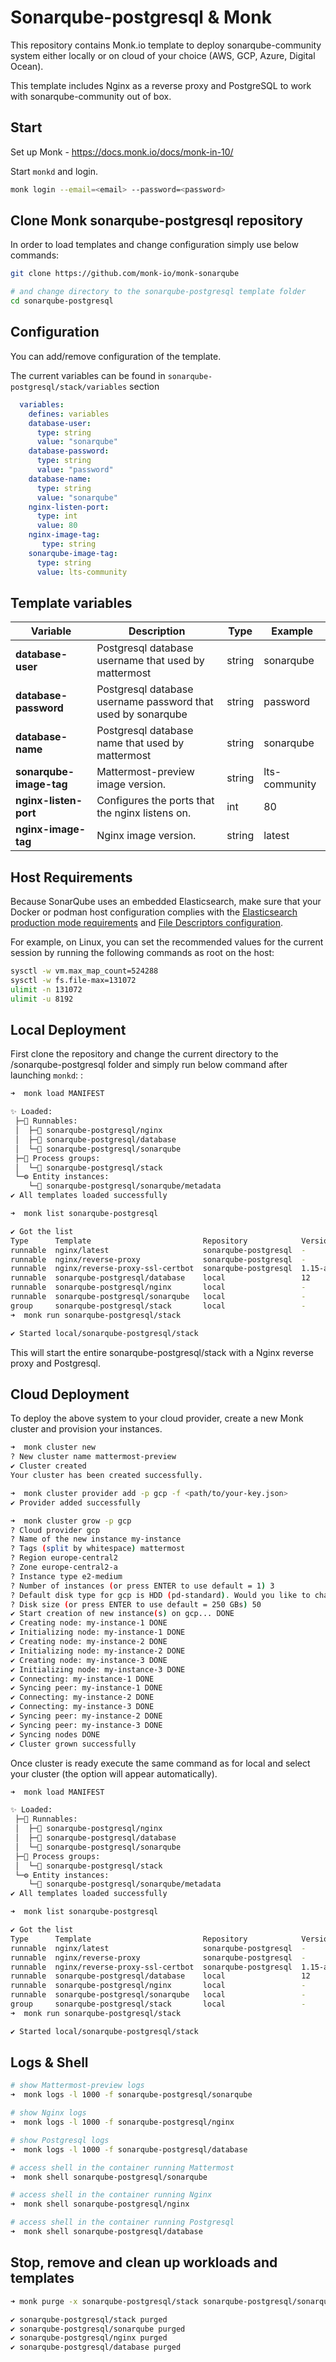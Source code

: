 # Sonarqube-postgresql  & Monk

This repository contains Monk.io template to deploy sonarqube-community system either locally or on cloud of your choice (AWS, GCP, Azure, Digital Ocean).

This template includes Nginx as a reverse proxy and PostgreSQL to work with  sonarqube-community out of box.

## Start

Set up Monk - https://docs.monk.io/docs/monk-in-10/

Start `monkd` and login.

```bash
monk login --email=<email> --password=<password>
```

## Clone Monk sonarqube-postgresql repository

In order to load templates and change configuration simply use below commands: 
```bash
git clone https://github.com/monk-io/monk-sonarqube

# and change directory to the sonarqube-postgresql template folder
cd sonarqube-postgresql
```


## Configuration

You can add/remove configuration of the template.

The current variables can be found in `sonarqube-postgresql/stack/variables` section

```yaml
  variables:
    defines: variables
    database-user:
      type: string
      value: "sonarqube"
    database-password:
      type: string
      value: "password"
    database-name:
      type: string
      value: "sonarqube"
    nginx-listen-port:
      type: int
      value: 80
    nginx-image-tag: 
       type: string
    sonarqube-image-tag:
      type: string
      value: lts-community      
```

##  Template variables

| Variable | Description | Type | Example |
|----------|-------------|------|---------|
| **database-user** | Postgresql database username that  used by mattermost | string | sonarqube
| **database-password** | Postgresql database username password that used by sonarqube | string | password
| **database-name** | Postgresql database name that  used by mattermost | string | sonarqube
| **sonarqube-image-tag** | Mattermost-preview image version. | string | lts-community |
| **nginx-listen-port** | Configures the ports that the nginx listens on. | int | 80 |
| **nginx-image-tag** | Nginx image version. | string | latest |


##  Host Requirements

Because SonarQube uses an embedded Elasticsearch, make sure that your Docker or podman host configuration complies with the [Elasticsearch production mode requirements](https://www.elastic.co/guide/en/elasticsearch/reference/current/docker.html#docker-cli-run-prod-mode) and [File Descriptors configuration](https://www.elastic.co/guide/en/elasticsearch/reference/current/file-descriptors.html).

For example, on Linux, you can set the recommended values for the current session by running the following commands as root on the host:

```bash
sysctl -w vm.max_map_count=524288
sysctl -w fs.file-max=131072
ulimit -n 131072
ulimit -u 8192
```




## Local Deployment

First clone the repository and change the current directory to the /sonarqube-postgresql folder and simply run below command after launching `monkd`:
:

```bash
➜  monk load MANIFEST

✨ Loaded:
 ├─🔩 Runnables:
 │  ├─🧩 sonarqube-postgresql/nginx
 │  ├─🧩 sonarqube-postgresql/database
 │  └─🧩 sonarqube-postgresql/sonarqube
 ├─🔗 Process groups:
 │  └─🧩 sonarqube-postgresql/stack
 └─⚙️ Entity instances:
    └─🧩 sonarqube-postgresql/sonarqube/metadata
✔ All templates loaded successfully

➜  monk list sonarqube-postgresql

✔ Got the list
Type      Template                         Repository            Version      Tags
runnable  nginx/latest                     sonarqube-postgresql  -            -
runnable  nginx/reverse-proxy              sonarqube-postgresql  -            -
runnable  nginx/reverse-proxy-ssl-certbot  sonarqube-postgresql  1.15-alpine  -
runnable  sonarqube-postgresql/database    local                 12           dataops, database
runnable  sonarqube-postgresql/nginx       local                 -            -
runnable  sonarqube-postgresql/sonarqube   local                 -            -
group     sonarqube-postgresql/stack       local                 -            -
➜  monk run sonarqube-postgresql/stack

✔ Started local/sonarqube-postgresql/stack

```

This will start the entire sonarqube-postgresql/stack  with a Nginx reverse proxy and Postgresql. 


## Cloud Deployment

To deploy the above system to your cloud provider, create a new Monk cluster and provision your instances.

```bash
➜  monk cluster new
? New cluster name mattermost-preview
✔ Cluster created
Your cluster has been created successfully.

➜  monk cluster provider add -p gcp -f <path/to/your-key.json>
✔ Provider added successfully

➜  monk cluster grow -p gcp
? Cloud provider gcp
? Name of the new instance my-instance
? Tags (split by whitespace) mattermost
? Region europe-central2
? Zone europe-central2-a
? Instance type e2-medium
? Number of instances (or press ENTER to use default = 1) 3
? Default disk type for gcp is HDD (pd-standard). Would you like to change it? No
? Disk size (or press ENTER to use default = 250 GBs) 50
✔ Start creation of new instance(s) on gcp... DONE
✔ Creating node: my-instance-1 DONE
✔ Initializing node: my-instance-1 DONE
✔ Creating node: my-instance-2 DONE
✔ Initializing node: my-instance-2 DONE
✔ Creating node: my-instance-3 DONE
✔ Initializing node: my-instance-3 DONE
✔ Connecting: my-instance-1 DONE
✔ Syncing peer: my-instance-1 DONE
✔ Connecting: my-instance-2 DONE
✔ Connecting: my-instance-3 DONE
✔ Syncing peer: my-instance-2 DONE
✔ Syncing peer: my-instance-3 DONE
✔ Syncing nodes DONE
✔ Cluster grown successfully
```

Once cluster is ready execute the same command as for local and select your cluster (the option will appear automatically).

```bash
➜  monk load MANIFEST

✨ Loaded:
 ├─🔩 Runnables:
 │  ├─🧩 sonarqube-postgresql/nginx
 │  ├─🧩 sonarqube-postgresql/database
 │  └─🧩 sonarqube-postgresql/sonarqube
 ├─🔗 Process groups:
 │  └─🧩 sonarqube-postgresql/stack
 └─⚙️ Entity instances:
    └─🧩 sonarqube-postgresql/sonarqube/metadata
✔ All templates loaded successfully

➜  monk list sonarqube-postgresql

✔ Got the list
Type      Template                         Repository            Version      Tags
runnable  nginx/latest                     sonarqube-postgresql  -            -
runnable  nginx/reverse-proxy              sonarqube-postgresql  -            -
runnable  nginx/reverse-proxy-ssl-certbot  sonarqube-postgresql  1.15-alpine  -
runnable  sonarqube-postgresql/database    local                 12           dataops, database
runnable  sonarqube-postgresql/nginx       local                 -            -
runnable  sonarqube-postgresql/sonarqube   local                 -            -
group     sonarqube-postgresql/stack       local                 -            -
➜  monk run sonarqube-postgresql/stack

✔ Started local/sonarqube-postgresql/stack

```

## Logs & Shell

```bash
# show Mattermost-preview logs
➜  monk logs -l 1000 -f sonarqube-postgresql/sonarqube

# show Nginx logs
➜  monk logs -l 1000 -f sonarqube-postgresql/nginx

# show Postgresql logs
➜  monk logs -l 1000 -f sonarqube-postgresql/database

# access shell in the container running Mattermost
➜  monk shell sonarqube-postgresql/sonarqube

# access shell in the container running Nginx
➜  monk shell sonarqube-postgresql/nginx

# access shell in the container running Postgresql
➜  monk shell sonarqube-postgresql/database
```

## Stop, remove and clean up workloads and templates

```bash
➜ monk purge -x sonarqube-postgresql/stack sonarqube-postgresql/sonarqube sonarqube-postgresql/nginx sonarqube-postgresql/database

✔ sonarqube-postgresql/stack purged
✔ sonarqube-postgresql/sonarqube purged
✔ sonarqube-postgresql/nginx purged
✔ sonarqube-postgresql/database purged
```
